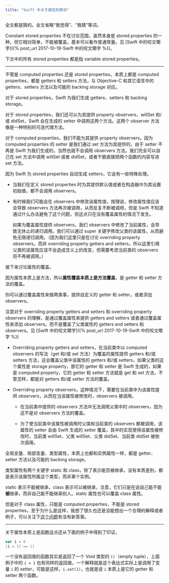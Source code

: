 ```yaml
---
title: "Swift 中关于属性的猜测"
---
```


全文都是猜的。全文省略“我觉得”、“我猜”等词。

Constant stored properties 不在讨论范围，虽然本身是 stored properties 的一种，但它相对简单，不能被覆盖，基本可以看作普通常量。见 [Swift 中的咬文嚼字]({% post_url 2017-10-19-Swift 中的咬文嚼字 %})。

下文中的所有 stored properties 都是指 variable stored properties。

---

不管是 computed properties 还是 stored properties，本质上都是 computed properties，都是 getters 和 setters 方法，与 Objective-C 和其它语言中的 getters、setters 方法以及可能的 backing storage 对应。

对于 stored properties，Swift 为我们生成 getters、setters 和 backing storage。

对于 stored properties，我们还可以为其提供 property observers，willSet 和/或 didSet，Swift 会在生成的 setter 中调用这两个方法。这两个 observer 方法像是一种特别的可选代理方法。

对于 computed properties，我们不能为其提供 property observers，因为 computed properties 的 setter 是我们通过 set 方法为其提供的，由于 setter 不再是 Swift 为我们生成的，当然也就不会调用 observers 方法。我们完全可以自己在 set 方法中调用 willSet 或者 didSet，或者干脆直接把两个函数的内容写进 set 方法。

因为 Swift 为 stored properties 自动生成 setters，它会有一些特殊处理。

* 当我们在定义 stored properties 时为其提供默认值或者在构造器中为其设置初始值，都不会调用 observers。

* 有时候我们可能会在 observers 中修改该属性值，按理说，修改属性值应该会导致 observers 方法再次被调用，从而反复不断被调用，但是 Swift 不知道通过什么办法避免了这个问题，但这点只在没有覆盖属性的情况下发生。

  如果为覆盖属性提供 observers，我们 observers 中修改了当前属性，会导致无休止的递归调用。我们可以通过 super 关键字修改父类的该属性，从而避免无限递归调用。（因为我们这里只是在讨论 overriding property observers，而非 overriding property getters and setters，所以这里引用父类的该属性应该不会造成含义上的改变，但需要考虑当前类的 observers 将不再被调用。）

接下来讨论属性的覆盖。

因为属性本质上是方法，所以**属性覆盖本质上是方法覆盖**，是 getter 和 setter 方法的覆盖。

你可以通过覆盖属性来做两类事，提供自定义的 getter 和 setter，或者添加 observers。

注意对于 overriding property getters and setters 和 overriding property observers 的理解，是通过覆盖属性来提供 getters and setters 或者通过覆盖属性来添加 observers。而不是覆盖了父类属性的 getters and setters 和 observers。见 [Swift 中的咬文嚼字]({% post_url 2017-10-19-Swift 中的咬文嚼字 %})

- Overriding property getters and setters，在当前类中以 computed observers 的写法（get 和/或 set 方法）为覆盖的属性提供 getters 和/或 setters 方法，这会覆盖父类中该属性的 getters 和/或 setters，如果父类的这个属性是 storage property，那它的 getter 和 setter 是 Swift 生成的，如果是 computed property，它的 getter 和 setter 方法就是 get 和 set 方法，不管怎样，都是对 getters 和/或 setter 方法的覆盖。

- Overriding property observers，这种情况下，需要在当前类中为该属性提供 observers，从而在当该属性被修改时，observers 被调用。

  * 在当前类中提供的 observers 方法中无法调用父类中的 observers，因为这不是对 observers 方法的覆盖。

  * 为了使当前类中该属性被调用时父类和当前类的 observers 都被调用，该属性的 setter 会由 Swift 生成的 setter 覆盖，其中的实现使得该属性被修改时，当前类 willSet、父类 willSet、父类 didSet、当前类 didSet 被依次调用。

全局变量、局部变量、类型属性，本质上也都和实例属性一样，都是 getter、setter 方法以及可能的 backing storage。

类型属性有两个关键字 static 和 class，除了表示能否被继承，没有本质差别，都是表示该属性所属这个类型，而非某个实例。

static 表示不能被继承，class 表示可以被继承，注意，它们只是在说自己能不能**被**继承，而非自己能不能继承别人。static 属性也可以覆盖 class 属性。

但是对于 class 属性，只能是 computed properties，不能是 stored properties，至于为什么是这样，我想了很久也还是没能想出一个合理的解释或者例子，可以关注下[这个问题](https://stackoverflow.com/questions/45379921/why-are-class-stored-properties-not-supported-in-classes)有没有新答案。

---

关于属性本质上是函数这点还从下面的例子中得到了印证，

```swift
var i = 0
(i = 1) == ()
```

一个没有返回值的函数其实是返回了一个 Void 类型的 `()`（empty tuple），上面例子中的 `i = 1` 也有同样的返回值，一个解释就是这个表达式实际上是调用了变量 `i` 的 setter，可能是这样，`i.set(1)`，也就是说 `i` 本质上是它的 getter 和 setter 两个函数。